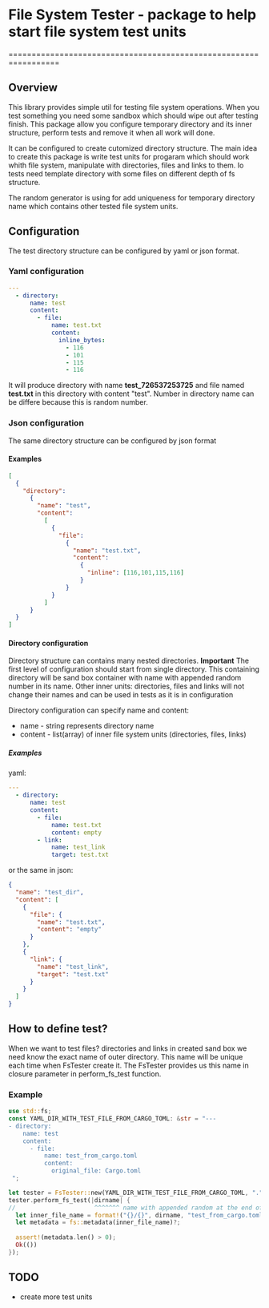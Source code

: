 # File System Tester - package to help start file system test units

=================================================================

## Overview

This library provides simple util for testing file system operations.
When you test something you need some sandbox which should wipe out after testing finish.
This package allow you configure temporary directory and its inner structure, perform tests and
remove it when all work will done.

It can be configured to create cutomized directory structure.
The main idea to create this package is write test units for progaram which
should work whith file system, manipulate with directories, files and links to them.
Io tests need template directory with some files on different depth of fs structure.

The random generator is using for add uniqueness for temporary directory name which
contains other tested file system units.

## Configuration

The test directory structure can be configured by yaml or json format.

### Yaml configuration

```yaml
---
  - directory:
      name: test
      content:
        - file:
            name: test.txt
            content:
              inline_bytes:            
                - 116            
                - 101            
                - 115            
                - 116
```

It will produce directory with name **test_726537253725** and file named **test.txt** in this directory with content "test".
Number in directory name can be differe because this is random number.

### Json configuration

The same directory structure can be configured by json format

#### Examples


```json
[
  {
    "directory": 
      {
        "name": "test",
        "content":
          [
            {
              "file":
                {
                  "name": "test.txt",
                  "content":
                    {
                      "inline": [116,101,115,116]
                    }
                }
            }
          ]
      }
  }
]
```

#### Directory configuration

Directory structure can contains many nested directories. **Important** The first level of configuration should start from
single directory. This containing directory will be sand box container with name with appended random number in its name.
Other inner units: directories, files and links will not change their names and can be used in tests as it is in configuration

Directory configuration can specify name and content:

- name -  string represents directory name
- content - list(array) of inner file system units (directories, files, links)

##### Examples

yaml:

```yaml
---
  - directory:
      name: test
      content:
        - file:
            name: test.txt
            content: empty
        - link:
            name: test_link
            target: test.txt
```

or the same in json:

```json
{
  "name": "test_dir",
  "content": [
    {
      "file": {
        "name": "test.txt",
        "content": "empty"
      }
    },
    {
      "link": {
        "name": "test_link",
        "target": "test.txt"
      }
    }
  ]
}
```

## How to define test?

When we want to test files? directories and links in created sand box we need know the exact name of outer directory.
This name will be unique each time when FsTester create it. The FsTester provides us this name in closure parameter in
perform_fs_test function.

### Example

```rust
use std::fs;
const YAML_DIR_WITH_TEST_FILE_FROM_CARGO_TOML: &str = "---
- directory:
    name: test
    content:
      - file:
          name: test_from_cargo.toml
          content:
            original_file: Cargo.toml
 ";

let tester = FsTester::new(YAML_DIR_WITH_TEST_FILE_FROM_CARGO_TOML, ".");
tester.perform_fs_test(|dirname| {
//                      ^^^^^^^ name with appended random at the end of name 
  let inner_file_name = format!("{}/{}", dirname, "test_from_cargo.toml");
  let metadata = fs::metadata(inner_file_name)?;
   
  assert!(metadata.len() > 0);
  Ok(())
});
```

## TODO

- create more test units
